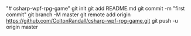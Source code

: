 "# csharp-wpf-rpg-game"  git init git add README.md git commit -m "first commit" git branch -M master git remote add origin https://github.com/ColtonRandall/csharp-wpf-rpg-game.git git push -u origin master
